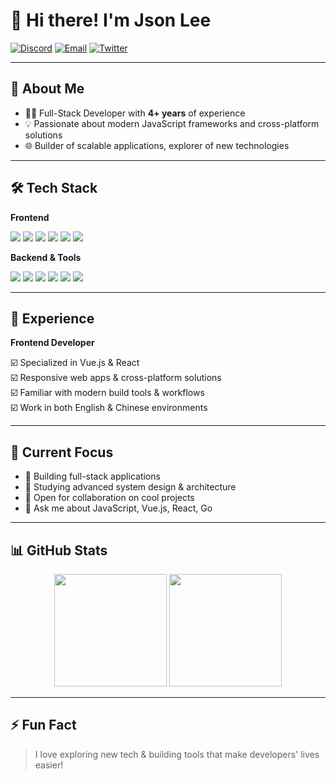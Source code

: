 # 👋 Hi there! I'm Json Lee

[![Discord](https://img.shields.io/badge/-Discord-5865F2?style=flat&logo=discord&logoColor=white)](https://discord.com/invite/666U6JTCQY) [![Email](https://img.shields.io/badge/-Email-D14836?style=flat&logo=gmail&logoColor=white)](mailto:lijunsong2@gmail.com) [![Twitter](https://img.shields.io/badge/-Twitter-1DA1F2?style=flat&logo=twitter&logoColor=white)](https://twitter.com/json_lee12138)

---

## 🚀 About Me

-   🧑‍💻 Full-Stack Developer with **4+ years** of experience
-   💡 Passionate about modern JavaScript frameworks and cross-platform solutions
-   🌐 Builder of scalable applications, explorer of new technologies

---

## 🛠️ Tech Stack

**Frontend**

<p>
  <img src="https://img.shields.io/badge/-TypeScript-3178C6?style=flat&logo=typescript&logoColor=white" />
  <img src="https://img.shields.io/badge/-JavaScript-F7DF1E?style=flat&logo=javascript&logoColor=white" />
  <img src="https://img.shields.io/badge/-React-61DAFB?style=flat&logo=react&logoColor=white" />
  <img src="https://img.shields.io/badge/-Vue.js-4FC08D?style=flat&logo=vue.js&logoColor=white" />
  <img src="https://img.shields.io/badge/-HTML5-E34F26?style=flat&logo=html5&logoColor=white" />
  <img src="https://img.shields.io/badge/-CSS3-1572B6?style=flat&logo=css3&logoColor=white" />
</p>

**Backend & Tools**

<p>
  <img src="https://img.shields.io/badge/-Node.js-339933?style=flat&logo=node.js&logoColor=white" />
  <img src="https://img.shields.io/badge/-Go-00ADD8?style=flat&logo=go&logoColor=white" />
  <img src="https://img.shields.io/badge/-Python-3776AB?style=flat&logo=python&logoColor=white" />
  <img src="https://img.shields.io/badge/-Docker-2496ED?style=flat&logo=docker&logoColor=white" />
  <img src="https://img.shields.io/badge/-Git-F05032?style=flat&logo=git&logoColor=white" />
  <img src="https://img.shields.io/badge/-Linux-FCC624?style=flat&logo=linux&logoColor=black" />
</p>

---

## 💼 Experience

**Frontend Developer**

☑️ Specialized in Vue.js & React  
☑️ Responsive web apps & cross-platform solutions  
☑️ Familiar with modern build tools & workflows  
☑️ Work in both English & Chinese environments

---

## 🎯 Current Focus

-   🔭 Building full-stack applications
-   🌱 Studying advanced system design & architecture
-   🤝 Open for collaboration on cool projects
-   💬 Ask me about JavaScript, Vue.js, React, Go

---

## 📊 GitHub Stats

<p align="center">
  <img src="https://github-readme-stats.vercel.app/api?username=JsonLee12138&show_icons=true&hide_border=true&title_color=c6c6c6&text_color=999999&icon_color=bbbbbb&bg_color=2f343f" height="180em" />
  <img src="https://github-readme-stats.vercel.app/api/top-langs/?username=JsonLee12138&layout=compact&hide_border=true&title_color=c6c6c6&text_color=999999&icon_color=bbbbbb&bg_color=2f343f" height="180em" />
</p>

---

## ⚡ Fun Fact

> I love exploring new tech & building tools that make developers' lives easier!
